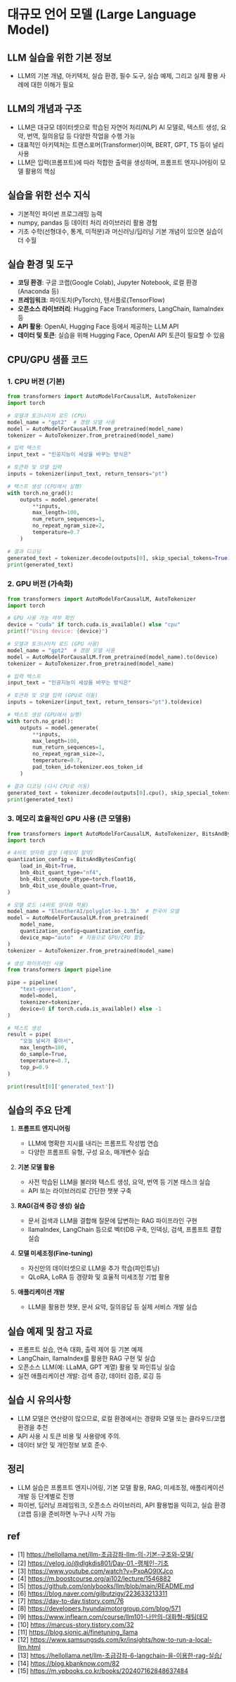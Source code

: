 # 대규모 언어 모델 (Large Language Model)

## LLM 실습을 위한 기본 정보

- LLM의 기본 개념, 아키텍처, 실습 환경, 필수 도구, 실습 예제, 그리고 실제 활용 사례에 대한 이해가 필요

## LLM의 개념과 구조

- LLM은 대규모 데이터셋으로 학습된 자연어 처리(NLP) AI 모델로, 텍스트 생성, 요약, 번역, 질의응답 등 다양한 작업을 수행 가능
- 대표적인 아키텍처는 트랜스포머(Transformer)이며, BERT, GPT, T5 등이 널리 사용
- LLM은 입력(프롬프트)에 따라 적합한 출력을 생성하며, 프롬프트 엔지니어링이 모델 활용의 핵심

## 실습을 위한 선수 지식

- 기본적인 파이썬 프로그래밍 능력
- numpy, pandas 등 데이터 처리 라이브러리 활용 경험
- 기초 수학(선형대수, 통계, 미적분)과 머신러닝/딥러닝 기본 개념이 있으면 실습이 더 수월

## 실습 환경 및 도구

- **코딩 환경**: 구글 코랩(Google Colab), Jupyter Notebook, 로컬 환경(Anaconda 등)
- **프레임워크**: 파이토치(PyTorch), 텐서플로(TensorFlow)
- **오픈소스 라이브러리**: Hugging Face Transformers, LangChain, llamaIndex 등
- **API 활용**: OpenAI, Hugging Face 등에서 제공하는 LLM API
- **데이터 및 토큰**: 실습을 위해 Hugging Face, OpenAI API 토큰이 필요할 수 있음

## CPU/GPU 샘플 코드

### 1. CPU 버전 (기본)

```python
from transformers import AutoModelForCausalLM, AutoTokenizer
import torch

# 모델과 토크나이저 로드 (CPU)
model_name = "gpt2"  # 경량 모델 사용
model = AutoModelForCausalLM.from_pretrained(model_name)
tokenizer = AutoTokenizer.from_pretrained(model_name)

# 입력 텍스트
input_text = "인공지능이 세상을 바꾸는 방식은"

# 토큰화 및 모델 입력
inputs = tokenizer(input_text, return_tensors="pt")

# 텍스트 생성 (CPU에서 실행)
with torch.no_grad():
    outputs = model.generate(
        **inputs,
        max_length=100,
        num_return_sequences=1,
        no_repeat_ngram_size=2,
        temperature=0.7
    )

# 결과 디코딩
generated_text = tokenizer.decode(outputs[0], skip_special_tokens=True)
print(generated_text)
```

### 2. GPU 버전 (가속화)

```python
from transformers import AutoModelForCausalLM, AutoTokenizer
import torch

# GPU 사용 가능 여부 확인
device = "cuda" if torch.cuda.is_available() else "cpu"
print(f"Using device: {device}")

# 모델과 토크나이저 로드 (GPU 사용)
model_name = "gpt2"  # 경량 모델 사용
model = AutoModelForCausalLM.from_pretrained(model_name).to(device)
tokenizer = AutoTokenizer.from_pretrained(model_name)

# 입력 텍스트
input_text = "인공지능이 세상을 바꾸는 방식은"

# 토큰화 및 모델 입력 (GPU로 이동)
inputs = tokenizer(input_text, return_tensors="pt").to(device)

# 텍스트 생성 (GPU에서 실행)
with torch.no_grad():
    outputs = model.generate(
        **inputs,
        max_length=100,
        num_return_sequences=1,
        no_repeat_ngram_size=2,
        temperature=0.7,
        pad_token_id=tokenizer.eos_token_id
    )

# 결과 디코딩 (다시 CPU로 이동)
generated_text = tokenizer.decode(outputs[0].cpu(), skip_special_tokens=True)
print(generated_text)
```

### 3. 메모리 효율적인 GPU 사용 (큰 모델용)

```python
from transformers import AutoModelForCausalLM, AutoTokenizer, BitsAndBytesConfig
import torch

# 4비트 양자화 설정 (메모리 절약)
quantization_config = BitsAndBytesConfig(
    load_in_4bit=True,
    bnb_4bit_quant_type="nf4",
    bnb_4bit_compute_dtype=torch.float16,
    bnb_4bit_use_double_quant=True,
)

# 모델 로드 (4비트 양자화 적용)
model_name = "EleutherAI/polyglot-ko-1.3b"  # 한국어 모델
model = AutoModelForCausalLM.from_pretrained(
    model_name,
    quantization_config=quantization_config,
    device_map="auto"  # 자동으로 GPU/CPU 할당
)
tokenizer = AutoTokenizer.from_pretrained(model_name)

# 생성 파이프라인 사용
from transformers import pipeline

pipe = pipeline(
    "text-generation",
    model=model,
    tokenizer=tokenizer,
    device=0 if torch.cuda.is_available() else -1
)

# 텍스트 생성
result = pipe(
    "오늘 날씨가 좋아서",
    max_length=100,
    do_sample=True,
    temperature=0.7,
    top_p=0.9
)

print(result[0]['generated_text'])
```

## 실습의 주요 단계

1. **프롬프트 엔지니어링**
   - LLM에 명확한 지시를 내리는 프롬프트 작성법 연습
   - 다양한 프롬프트 유형, 구성 요소, 매개변수 실습

2. **기본 모델 활용**
   - 사전 학습된 LLM을 불러와 텍스트 생성, 요약, 번역 등 기본 태스크 실습
   - API 또는 라이브러리로 간단한 챗봇 구축

3. **RAG(검색 증강 생성) 실습**
   - 문서 검색과 LLM을 결합해 질문에 답변하는 RAG 파이프라인 구현
   - llamaIndex, LangChain 등으로 벡터DB 구축, 인덱싱, 검색, 프롬프트 결합 실습

4. **모델 미세조정(Fine-tuning)**
   - 자신만의 데이터셋으로 LLM을 추가 학습(파인튜닝)
   - QLoRA, LoRA 등 경량화 및 효율적 미세조정 기법 활용

5. **애플리케이션 개발**
   - LLM을 활용한 챗봇, 문서 요약, 질의응답 등 실제 서비스 개발 실습

## 실습 예제 및 참고 자료

- 프롬프트 실습, 연속 대화, 출력 제어 등 기본 예제
- LangChain, llamaIndex를 활용한 RAG 구현 및 실습
- 오픈소스 LLM(예: LLaMA, GPT 계열) 활용 및 파인튜닝 실습
- 실전 애플리케이션 개발: 검색 증강, 데이터 검증, 로깅 등

## 실습 시 유의사항

- LLM 모델은 연산량이 많으므로, 로컬 환경에서는 경량화 모델 또는 클라우드/코랩 환경을 추천
- API 사용 시 토큰 비용 및 사용량에 주의.
- 데이터 보안 및 개인정보 보호 준수.

## 정리

- LLM 실습은 프롬프트 엔지니어링, 기본 모델 활용, RAG, 미세조정, 애플리케이션 개발 등 단계별로 진행
- 파이썬, 딥러닝 프레임워크, 오픈소스 라이브러리, API 활용법을 익히고, 실습 환경(코랩 등)을 준비하면 누구나 시작 가능

## ref
- [1] https://hellollama.net/llm-초급강좌-llm-의-기본-구조와-모델/
- [2] https://velog.io/@dlgkdis801/Day-01.-랭체인-기초
- [3] https://www.youtube.com/watch?v=PxoAO9IXJco
- [4] https://m.boostcourse.org/ai102/lecture/1546882
- [5] https://github.com/onlybooks/llm/blob/main/README.md
- [6] https://blog.naver.com/gilbutzigy/223633213311
- [7] https://day-to-day.tistory.com/76
- [8] https://developers.hyundaimotorgroup.com/blog/571
- [9] https://www.inflearn.com/course/llm101-나만의-대화형-채팅데모
- [10] https://marcus-story.tistory.com/32
- [11] https://blog.sionic.ai/finetuning_llama
- [12] https://www.samsungsds.com/kr/insights/how-to-run-a-local-llm.html
- [13] https://hellollama.net/llm-초급강좌-6-langchain-을-이용한-rag-실습/
- [14] https://blog.kbanknow.com/82
- [15] https://m.ypbooks.co.kr/books/202407162848637484
